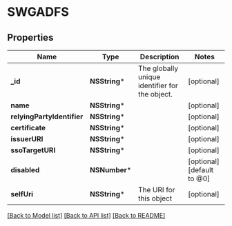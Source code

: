 # SWGADFS

## Properties
Name | Type | Description | Notes
------------ | ------------- | ------------- | -------------
**_id** | **NSString*** | The globally unique identifier for the object. | [optional] 
**name** | **NSString*** |  | [optional] 
**relyingPartyIdentifier** | **NSString*** |  | [optional] 
**certificate** | **NSString*** |  | [optional] 
**issuerURI** | **NSString*** |  | [optional] 
**ssoTargetURI** | **NSString*** |  | [optional] 
**disabled** | **NSNumber*** |  | [optional] [default to @0]
**selfUri** | **NSString*** | The URI for this object | [optional] 

[[Back to Model list]](../README.md#documentation-for-models) [[Back to API list]](../README.md#documentation-for-api-endpoints) [[Back to README]](../README.md)


